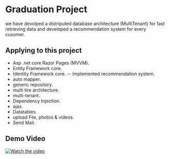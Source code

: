 # Graduation Project
we have devolped a distriputed database architecture (MultiTenant) for fast retrieving data and developed a recommendation system for every cusomer.

 ## Applying to this project

 - Asp .net core Razor Pages (MVVM).
- Entity Framework core.
- Identity Framework core.
-- Implemented recommendation system.
- auto mapper.
- generic repository.
- multi tire architecture.
- multi-tenant.
- Dependency Injection.
- ajax.
- Datatables.
- upload File, photos & videos.
- Send Mail.

## Demo Video

[![Watch the video](https://www.pngkey.com/png/detail/43-438998_youtube-play-button-png-download-image-youtube-png.png)]([https://www.linkedin.com/posts/peter-ezzat-zakher_softwareengineer-fullstackdeveloper-aspdotnetdeveloper-activity-6954749118942429184-oAa3?utm_source=share&utm_medium=member_desktop](https://www.linkedin.com/posts/peter-ezzat-zakher_graduationproject-multitenant-recommendersystems-activity-6949770995800903680-1aQj?utm_source=share&utm_medium=member_desktop))

